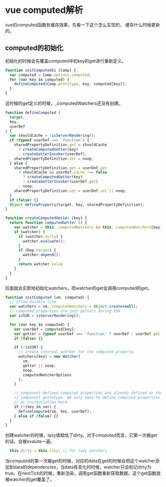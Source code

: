 # vue computed解析

vue的computed函数有缓存效果，先看一下这个怎么实现的， 缓存什么时候更新的。

## computed的初始化
初始化的时候会先覆盖computed中的key的get进行重新定义。
```javascript
function initComputed$1 (Comp) {
  var computed = Comp.options.computed;
  for (var key in computed) {
    defineComputed(Comp.prototype, key, computed[key]);
  }
}
```
这时候的get定义的时候，_computedWatchers还没有创建。
```javascript
function defineComputed (
  target,
  key,
  userDef
) {
  var shouldCache = !isServerRendering();
  if (typeof userDef === 'function') {
    sharedPropertyDefinition.get = shouldCache
      ? createComputedGetter(key)
      : createGetterInvoker(userDef);
    sharedPropertyDefinition.set = noop;
  } else {
    sharedPropertyDefinition.get = userDef.get
      ? shouldCache && userDef.cache !== false
        ? createComputedGetter(key)
        : createGetterInvoker(userDef.get)
      : noop;
    sharedPropertyDefinition.set = userDef.set || noop;
  }
  if (false) {}
  Object.defineProperty(target, key, sharedPropertyDefinition);
}

function createComputedGetter (key) {
  return function computedGetter () {
    var watcher = this._computedWatchers && this._computedWatchers[key];
    if (watcher) {
      if (watcher.dirty) {
        watcher.evaluate();
      }
      if (Dep.target) {
        watcher.depend();
      }
      return watcher.value
    }
  }
}
```

后面就会实质地初始化watchers，而watcher的get会调用computed的get。
```javascript
function initComputed (vm, computed) {
  // $flow-disable-line
  var watchers = vm._computedWatchers = Object.create(null);
  // computed properties are just getters during SSR
  var isSSR = isServerRendering();

  for (var key in computed) {
    var userDef = computed[key];
    var getter = typeof userDef === 'function' ? userDef : userDef.get;
    if (false) {}

    if (!isSSR) {
      // create internal watcher for the computed property.
      watchers[key] = new Watcher(
        vm,
        getter || noop,
        noop,
        computedWatcherOptions
      );
    }

    // component-defined computed properties are already defined on the
    // component prototype. We only need to define computed properties defined
    // at instantiation here.
    if (!(key in vm)) {
      defineComputed(vm, key, userDef);
    } else if (false) {}
  }
}
```
创建watcher的时候，lazy值赋给了dirty。对于cmoputed而言，它第一次被get的话，会被evalute一遍。
```javascript
  this.dirty = this.lazy; // for lazy watchers
```

当computed的第一次被get的时候，对应的data在get的时候会把这个watcher添加到data的dependencies，当data有变化的时候，watcher只会标记dirty为true。在nextTick的时候，重新渲染，调用get函数重新获取数据。这个get函数就被watcher的get覆盖了。

